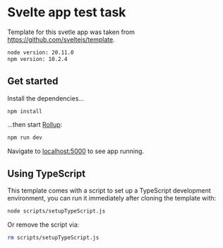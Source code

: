 # Svelte app test task

Template for this svetle app was taken from https://github.com/sveltejs/template.

```bash
node version: 20.11.0
npm version: 10.2.4
```

## Get started

Install the dependencies...

```bash
npm install
```

...then start [Rollup](https://rollupjs.org):

```bash
npm run dev
```

Navigate to [localhost:5000](http://localhost:5000) to see app running. 

## Using TypeScript

This template comes with a script to set up a TypeScript development environment, you can run it immediately after cloning the template with:

```bash
node scripts/setupTypeScript.js
```

Or remove the script via:

```bash
rm scripts/setupTypeScript.js
```
